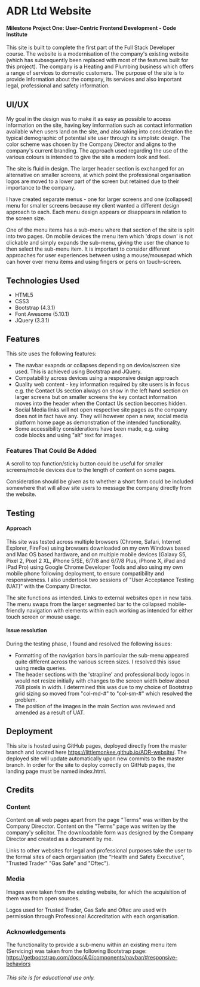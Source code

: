 # ADR Ltd Website
#### Milestone Project One: User-Centric Frontend Development - Code Institute

This site is built to complete the first part of the Full Stack Developer course. The website is a modernisation of the company's existing website (which has subsequently been replaced with most of the features built for this project).  The company is a Heating and Plumbing business which offers a range of services to domestic customers.
The purpose of the site is to provide information about the company, its services and also important legal, professional and safety information.

## UI/UX
My goal in the design was to make it as easy as possible to access information on the site, having key imformation such as contact information available when users land on the site, and also taking into consideration the typical demographic of potential site user through its simplistc design. 
The color scheme was chosen by the Company Director and aligns to the company's current branding.  The approach used regarding the use of the various colours is intended to give the site a modern look and feel.

The site is fluid in design. The larger header section is exchanged for an alternative on smaller screens, at which point the professional organisation logos are moved to a lower part of the screen but retained due to their importance to the company.

I have created separate menus - one for larger screens and one (collapsed) menu for smaller screens because my client wanted a different design approach to each. Each menu design appears or disappears in relation to the screen size.

One of the menu items has a sub-menu where that section of the site is split into two pages. On mobile devices the menu item which 'drops down' is not clickable and simply expands the sub-menu, giving the user the chance to then select the sub-menu item. It is important to consider different approaches for user experiences between using a mouse/mousepad which can hover over menu items and using fingers or pens on touch-screen.

## Technologies Used
- HTML5
- CSS3
- Bootstrap (4.3.1)
- Font Awesome (5.10.1)
- JQuery (3.3.1)

## Features
This site uses the following features:
- The navbar exapnds or collapses depending on device/screen size used. This is achieved using Bootstrap and JQuery.
- Compatability across devices using a responsive design approach
- Quality web content - key information required by site users is in focus e.g. the Contact Us section always on show in the left hand section on larger screens but on smaller screens the key contact information moves into the header when the Contact Us section becomes hidden.
- Social Media links will not open respective site pages as the company does not in fact have any. They will however open a new, social media platform home page as demonstration of the intended functionality.  
- Some accessibility considerations have been made, e.g. using <nav> code blocks and using "alt" text for images.

### Features That Could Be Added
A scroll to top function/sticky button could be useful for smaller screens/mobile devices due to the length of content on some pages.

Consideration should be given as to whether a short form could be included somewhere that will allow site users to message the company directly from the website.

## Testing
#### Approach
This site was tested across multiple browsers (Chrome, Safari, Internet Explorer, FireFox) using browsers downloaded on my own Windows based and Mac OS based hardware, and on multiple mobile devices (Galaxy S5, Pixel 2, Pixel 2 XL, iPhone 5/SE, 6/7/8 and 6/7/8 Plus, iPhone X, iPad and iPad Pro) using Google Chrome Developer Tools and also using my own mobile phone following deployment, to ensure compatibility and responsiveness. 
I also undertook two sessions of "User Acceptance Testing (UAT)" with the Company Director.

The site functions as intended. Links to external websites open in new tabs. The menu swaps from the larger segmented bar to the collapsed mobile-friendly navigation with elements within each working as intended for either touch screen or mouse usage.

#### Issue resolution
During the testing phase, I found and resolved the following issues:
- Formatting of the navigation bars in particular the sub-menu appeared quite different across the various screen sizes. I resolved this issue using media queries.
- The header sections with the 'strapline' and professional body logos in would not resize initially with changes to the screen width below about 768 pixels in width. I determined this was due to my choice of Bootstrap grid sizing so moved from "col-md-#" to "col-sm-#" which resolved the problem. 
- The position of the images in the main Section was reviewed and amended as a result of UAT.  


## Deployment
This site is hosted using GitHub pages, deployed directly from the master branch and located here https://littlemonkee.github.io/ADR-website/. The deployed site will update automatically upon new commits to the master branch. In order for the site to deploy correctly on GitHub pages, the landing page must be named index.html.


## Credits
### Content
Content on all web pages apart from the page "Terms" was written by the Company Direcctor. Content on the "Terms" page was written by the company'y solicitor. The downloadable form was designed by the Company Director and created as a document by me.

Links to other websites for legal and professional purposes take the user to the formal sites of each organisation (the "Health and Safety Executive", "Trusted Trader" "Gas Safe" and "Oftec").

### Media
Images were taken from the existing website, for which the acquisition of them was from open sources.

Logos used for Trusted Trader, Gas Safe and Oftec are used with permission through Professional Accreditation with each organisation.

### Acknowledgements
The functionality to provide a sub-menu within an existing menu item (Servicing) was taken from the following Bootstrap page: https://getbootstrap.com/docs/4.0/components/navbar/#responsive-behaviors




###### This site is for educational use only.


